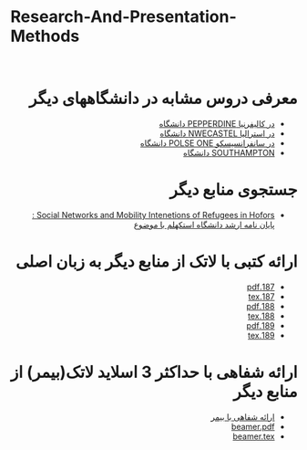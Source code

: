 # Research-And-Presentation-Methods


<br>
<div dir="rtl">

# معرفی دروس مشابه در دانشگاههای دیگر
- [در کالیفرنیا PEPPERDINE دانشگاه](https://seaver.pepperdine.edu/academics/ge/faculty/researchskills.htm)
- [در استرالیا NWECASTEL دانشگاه](https://libguides.newcastle.edu.au/researchmethods)
- [در سانفرانسیسکو POLSE ONE دانشگاه](https://journals.plos.org/plosone/article?id=10.1371/journal.pone.0218770)
- [SOUTHAMPTON دانشگاه](https://library.soton.ac.uk/sash/research-methods)

# جستجوی منابع دیگر
- [Social Networks and Mobility Intenetions of Refugees in Hofors : پایان نامه ارشد دانشگاه استکهلم با موضوع](https://methods.sagepub.com/methods-map)

# ارائه کتبی با لاتک از منابع دیگر به زبان اصلی
- [187.pdf](https://github.com/rezvaneh77/PNU_3991_AR/blob/main/Research-And-Presentation-Methods/187.pdf)
- [187.tex](https://github.com/rezvaneh77/PNU_3991_AR/blob/main/Research-And-Presentation-Methods/187.tex)
- [188.pdf](https://github.com/rezvaneh77/PNU_3991_AR/blob/main/Research-And-Presentation-Methods/188.pdf)
- [188.tex](https://github.com/rezvaneh77/PNU_3991_AR/blob/main/Research-And-Presentation-Methods/188.tex)
- [189.pdf](https://github.com/rezvaneh77/PNU_3991_AR/blob/main/Research-And-Presentation-Methods/189.pdf)
- [189.tex](https://github.com/rezvaneh77/PNU_3991_AR/blob/main/Research-And-Presentation-Methods/189.tex)

# ارائه شفاهی با حداکثر 3 اسلاید لاتک(بیمر) از منابع دیگر
- [ارائه شفاهی با بیمر](https://aparat.com/v/pJcbO)
- [beamer.pdf](https://github.com/rezvaneh77/PNU_3991_AR/blob/main/Research-And-Presentation-Methods/beamer.pdf)
- [beamer.tex](https://github.com/rezvaneh77/PNU_3991_AR/blob/main/Research-And-Presentation-Methods/beamer.tex)





